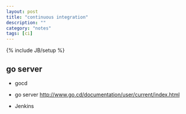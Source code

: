 ```yaml
---
layout: post
title: "continuous integration"
description: ""
category: "notes"
tags: [ci]
---
```

{% include JB/setup %}

## go server

* gocd
* go server
http://www.go.cd/documentation/user/current/index.html

* Jenkins
